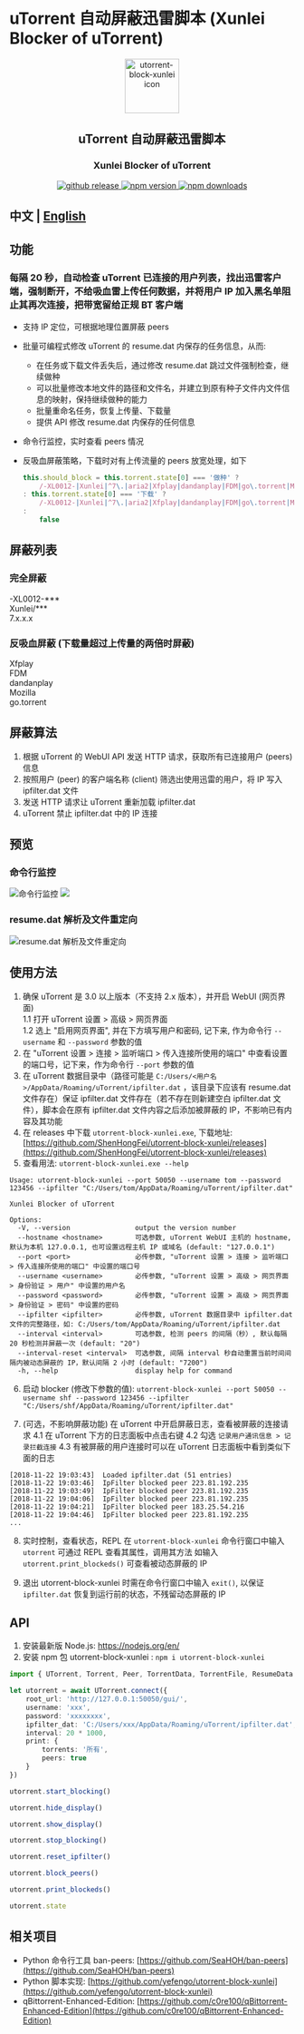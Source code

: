 # uTorrent 自动屏蔽迅雷脚本 (Xunlei Blocker of uTorrent)

<p align='center'>
    <img src='https://raw.githubusercontent.com/ShenHongFei/utorrent-block-xunlei/master/icon.svg' alt='utorrent-block-xunlei icon' width='96'>
</p>

<h2 align='center'>
    uTorrent 自动屏蔽迅雷脚本
</h2>
<h3 align='center'>
    Xunlei Blocker of uTorrent
</h3>

<p align='center'>
    <a href='https://github.com/ShenHongFei/utorrent-block-xunlei/releases' target='_blank'>
        <img alt='github release' src='https://img.shields.io/github/v/release/ShenHongFei/utorrent-block-xunlei?color=birght-green' />
    </a>
    <a href='https://www.npmjs.com/package/utorrent-block-xunlei' target='_blank'>
        <img alt='npm version' src='https://img.shields.io/npm/v/utorrent-block-xunlei.svg?style=flat-square&color=brightgreen' />
    </a>
    <a href='https://www.npmjs.com/package/utorrent-block-xunlei' target='_blank'>
        <img alt='npm downloads' src='https://img.shields.io/npm/dt/utorrent-block-xunlei?style=flat-square&color=brightgreen' />
    </a>
</p>

## 中文 | [English](./README.en.md)

## 功能
### 每隔 20 秒，自动检查 uTorrent 已连接的用户列表，找出迅雷客户端，强制断开，不给吸血雷上传任何数据，并将用户 IP 加入黑名单阻止其再次连接，把带宽留给正规 BT 客户端

- 支持 IP 定位，可根据地理位置屏蔽 peers

- 批量可编程式修改 uTorrent 的 resume.dat 内保存的任务信息，从而:
    - 在任务或下载文件丢失后，通过修改 resume.dat 跳过文件强制检查，继续做种
    - 可以批量修改本地文件的路径和文件名，并建立到原有种子文件内文件信息的映射，保持继续做种的能力
    - 批量重命名任务，恢复上传量、下载量
    - 提供 API 修改 resume.dat 内保存的任何信息

- 命令行监控，实时查看 peers 情况  

- 反吸血屏蔽策略，下载时对有上传流量的 peers 放宽处理，如下
    ```ts
    this.should_block = this.torrent.state[0] === '做种' ?
        /-XL0012-|Xunlei|^7\.|aria2|Xfplay|dandanplay|FDM|go\.torrent|Mozilla/i.test(this.client) && this.upload_speed > 10 * 2 ** 10
    : this.torrent.state[0] === '下载' ?
        /-XL0012-|Xunlei|^7\.|aria2|Xfplay|dandanplay|FDM|go\.torrent|Mozilla/i.test(this.client) && this.uploaded > this.downloaded * 10 + 5 * 2**20
    :
        false
    ```

## 屏蔽列表
### 完全屏蔽
-XL0012-***  
Xunlei/***  
7.x.x.x
### 反吸血屏蔽 (下载量超过上传量的两倍时屏蔽)
Xfplay  
FDM  
dandanplay  
Mozilla  
go.torrent


## 屏蔽算法
1. 根据 uTorrent 的 WebUI API 发送 HTTP 请求，获取所有已连接用户 (peers) 信息
2. 按照用户 (peer) 的客户端名称 (client) 筛选出使用迅雷的用户，将 IP 写入 ipfilter.dat 文件
3. 发送 HTTP 请求让 uTorrent 重新加载 ipfilter.dat
4. uTorrent 禁止 ipfilter.dat 中的 IP 连接


## 预览
### 命令行监控
![命令行监控](https://github.com/ShenHongFei/utorrent-block-xunlei/raw/master/preview/monitor-1.png)
![](https://github.com/ShenHongFei/utorrent-block-xunlei/raw/master/preview/monitor-2.png)

### resume.dat 解析及文件重定向
![resume.dat 解析及文件重定向](./preview/resume-dat-1.png)


## 使用方法
1. 确保 uTorrent 是 3.0 以上版本（不支持 2.x 版本），并开启 WebUI (网页界面)  
1.1 打开 uTorrent 设置 > 高级 > 网页界面  
1.2 选上 "启用网页界面", 并在下方填写用户和密码, 记下来, 作为命令行 `--username` 和 `--password` 参数的值  
2. 在 "uTorrent 设置 > 连接 > 监听端口 > 传入连接所使用的端口" 中查看设置的端口号，记下来，作为命令行 `--port` 参数的值
3. 在 uTorrent 数据目录中（路径可能是 `C:/Users/<用户名>/AppData/Roaming/uTorrent/ipfilter.dat` ，该目录下应该有 resume.dat 文件存在）保证 ipfilter.dat 文件存在（若不存在则新建空白 ipfilter.dat 文件），脚本会在原有 ipfilter.dat 文件内容之后添加被屏蔽的 IP，不影响已有内容及其功能
4. 在 releases 中下载 `utorrent-block-xunlei.exe`, 下载地址: [https://github.com/ShenHongFei/utorrent-block-xunlei/releases](https://github.com/ShenHongFei/utorrent-block-xunlei/releases)
5. 查看用法: `utorrent-block-xunlei.exe --help`
```text
Usage: utorrent-block-xunlei --port 50050 --username tom --password 123456 --ipfilter "C:/Users/tom/AppData/Roaming/uTorrent/ipfilter.dat"

Xunlei Blocker of uTorrent

Options:
  -V, --version                output the version number
  --hostname <hostname>        可选参数, uTorrent WebUI 主机的 hostname, 默认为本机 127.0.0.1, 也可设置远程主机 IP 或域名 (default: "127.0.0.1")
  --port <port>                必传参数, "uTorrent 设置 > 连接 > 监听端口 > 传入连接所使用的端口" 中设置的端口号
  --username <username>        必传参数, "uTorrent 设置 > 高级 > 网页界面 > 身份验证 > 用户" 中设置的用户名
  --password <password>        必传参数, "uTorrent 设置 > 高级 > 网页界面 > 身份验证 > 密码" 中设置的密码
  --ipfilter <ipfilter>        必传参数, uTorrent 数据目录中 ipfilter.dat 文件的完整路径，如: C:/Users/tom/AppData/Roaming/uTorrent/ipfilter.dat
  --interval <interval>        可选参数, 检测 peers 的间隔（秒）, 默认每隔 20 秒检测并屏蔽一次 (default: "20")
  --interval-reset <interval>  可选参数, 间隔 interval 秒自动重置当前时间间隔内被动态屏蔽的 IP，默认间隔 2 小时 (default: "7200")
  -h, --help                   display help for command
```

6. 启动 blocker (修改下参数的值): `utorrent-block-xunlei --port 50050 --username shf --password 123456 --ipfilter "C:/Users/shf/AppData/Roaming/uTorrent/ipfilter.dat"`

7. (可选，不影响屏蔽功能) 在 uTorrent 中开启屏蔽日志，查看被屏蔽的连接请求
    4.1 在 uTorrent 下方的日志面板中点击右键
    4.2 勾选 `记录用户通讯信息 > 记录拦截连接`
    4.3 有被屏蔽的用户连接时可以在 uTorrent 日志面板中看到类似下面的日志
```text
[2018-11-22 19:03:43]  Loaded ipfilter.dat (51 entries)
[2018-11-22 19:03:46]  IpFilter blocked peer 223.81.192.235
[2018-11-22 19:03:49]  IpFilter blocked peer 223.81.192.235
[2018-11-22 19:04:06]  IpFilter blocked peer 223.81.192.235
[2018-11-22 19:04:21]  IpFilter blocked peer 183.25.54.216
[2018-11-22 19:04:46]  IpFilter blocked peer 223.81.192.235
...
```

8. 实时控制，查看状态，REPL
在 `utorrent-block-xunlei` 命令行窗口中输入 `utorrent` 可通过 REPL 查看其属性，调用其方法
如输入 `utorrent.print_blockeds()` 可查看被动态屏蔽的 IP

9. 退出 utorrent-block-xunlei 时需在命令行窗口中输入 `exit()`, 以保证 `ipfilter.dat` 恢复到运行前的状态，不残留动态屏蔽的 IP

## API
1. 安装最新版 Node.js: https://nodejs.org/en/
2. 安装 npm 包 utorrent-block-xunlei : `npm i utorrent-block-xunlei`

```ts
import { UTorrent, Torrent, Peer, TorrentData, TorrentFile, ResumeData } from 'utorrent-block-xunlei'

let utorrent = await UTorrent.connect({
    root_url: 'http://127.0.0.1:50050/gui/',
    username: 'xxx',
    password: 'xxxxxxxx',
    ipfilter_dat: 'C:/Users/xxx/AppData/Roaming/uTorrent/ipfilter.dat',
    interval: 20 * 1000,
    print: {
        torrents: '所有',
        peers: true
    }
})

utorrent.start_blocking()

utorrent.hide_display()

utorrent.show_display()

utorrent.stop_blocking()

utorrent.reset_ipfilter()

utorrent.block_peers()

utorrent.print_blockeds()

utorrent.state
```

## 相关项目
- Python 命令行工具 ban-peers: [https://github.com/SeaHOH/ban-peers](https://github.com/SeaHOH/ban-peers)
- Python 脚本实现: [https://github.com/yefengo/utorrent-block-xunlei](https://github.com/yefengo/utorrent-block-xunlei)
- qBittorrent-Enhanced-Edition: [https://github.com/c0re100/qBittorrent-Enhanced-Edition](https://github.com/c0re100/qBittorrent-Enhanced-Edition)
